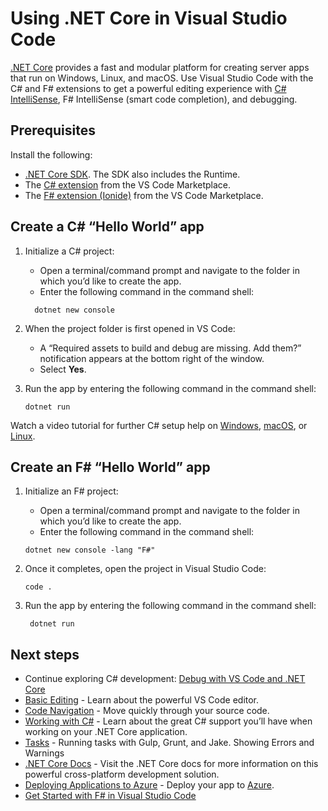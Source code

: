 # Using .NET Core in Visual Studio Code

[.NET Core](https://docs.microsoft.com/dotnet/core) provides a fast and modular platform for creating server apps that run on Windows, Linux, and macOS. Use Visual Studio Code with the C\# and F\# extensions to get a powerful editing experience with [C\# IntelliSense](https://docs.microsoft.com/visualstudio/ide/visual-csharp-intellisense), F\# IntelliSense (smart code completion), and debugging.

## Prerequisites

Install the following:

- [.NET Core SDK](https://dotnet.microsoft.com/download). The SDK also includes the Runtime.
- The [C\# extension](https://marketplace.visualstudio.com/items?itemName=ms-dotnettools.csharp) from the VS Code Marketplace.
- The [F\# extension (Ionide)](https://marketplace.visualstudio.com/items?itemName=Ionide.Ionide-fsharp) from the VS Code Marketplace.

## Create a C\# “Hello World” app

1.  Initialize a C\# project:

    - Open a terminal/command prompt and navigate to the folder in which you’d like to create the app.
    - Enter the following command in the command shell:

    <!-- -->

          dotnet new console

2.  When the project folder is first opened in VS Code:

    - A “Required assets to build and debug are missing. Add them?” notification appears at the bottom right of the window.
    - Select **Yes**.

3.  Run the app by entering the following command in the command shell:

        dotnet run

Watch a video tutorial for further C\# setup help on [Windows](https://channel9.msdn.com/Blogs/dotnet/Get-started-VSCode-Csharp-NET-Core-Windows), [macOS](https://channel9.msdn.com/Blogs/dotnet/Get-started-VSCode-NET-Core-Mac), or [Linux](https://channel9.msdn.com/Blogs/dotnet/Get-started-with-VS-Code-Csharp-dotnet-Core-Ubuntu).

## Create an F\# “Hello World” app

1.  Initialize an F\# project:

    - Open a terminal/command prompt and navigate to the folder in which you’d like to create the app.
    - Enter the following command in the command shell:

    <!-- -->

        dotnet new console -lang "F#"

2.  Once it completes, open the project in Visual Studio Code:

        code .

3.  Run the app by entering the following command in the command shell:

         dotnet run

## Next steps

- Continue exploring C\# development: [Debug with VS Code and .NET Core](https://docs.microsoft.com/dotnet/articles/csharp/getting-started/with-visual-studio-code#debug)
- [Basic Editing](/docs/editor/codebasics.md) - Learn about the powerful VS Code editor.
- [Code Navigation](/docs/editor/editingevolved.md) - Move quickly through your source code.
- [Working with C\#](/docs/languages/csharp.md) - Learn about the great C\# support you’ll have when working on your .NET Core application.
- [Tasks](/docs/editor/tasks.md) - Running tasks with Gulp, Grunt, and Jake. Showing Errors and Warnings
- [.NET Core Docs](https://docs.microsoft.com/dotnet/core/) - Visit the .NET Core docs for more information on this powerful cross-platform development solution.
- [Deploying Applications to Azure](/docs/azure/deployment.md) - Deploy your app to [Azure](https://azure.microsoft.com).
- [Get Started with F\# in Visual Studio Code](https://docs.microsoft.com/dotnet/fsharp/get-started/get-started-vscode)
